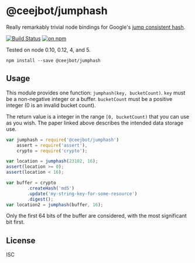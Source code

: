 # @ceejbot/jumphash

Really remarkably trivial node bindings for Google's [jump consistent hash](http://arxiv.org/pdf/1406.2294v1.pdf).

[![Build Status](http://img.shields.io/travis/ceejbot/jumphash/master.svg?style=flat)](http://travis-ci.org/ceejbot/jumphash) [![on npm](http://img.shields.io/npm/v/@ceejbot/jumphash.svg?style=flat)](https://www.npmjs.com/package/@ceejbot/jumphash)

Tested on node 0.10, 0.12, 4, and 5.

```
npm install --save @ceejbot/jumphash
```

## Usage

This module provides one function: `jumphash(key, bucketCount)`. `key` must be a non-negative integer or a buffer. `bucketCount` must be a positive integer (0 is an invalid bucket count).

The return value is a integer in the range `[0, bucketCount)` that you can use as you wish. The paper linked above describes the intended data storage use.

```javascript
var jumphash = require('@ceejbot/jumphash')
    assert = require('assert'),
    crypto = require('crypto');

var location = jumphash(23102, 16);
assert(location >= 0);
assert(location < 16);

var buffer = crypto
        .createHash('md5')
        .update('my-string-key-for-some-resource')
        .digest();
var location2 = jumphash(buffer, 16);
```

Only the first 64 bits of the buffer are considered, with the most significant bit first.

## License

ISC
